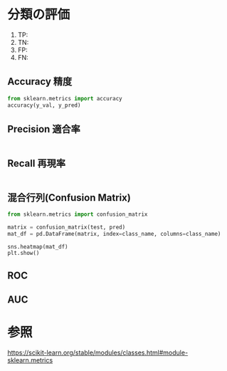 # 分類の評価

1. TP:
2. TN:
3. FP:
4. FN:


## Accuracy 精度
```python
from sklearn.metrics import accuracy
accuracy(y_val, y_pred)
```

## Precision 適合率
```python

```
## Recall 再現率
```python

```

## 混合行列(Confusion Matrix)

```python
from sklearn.metrics import confusion_matrix

matrix = confusion_matrix(test, pred)
mat_df = pd.DataFrame(matrix, index=class_name, columns=class_name)

sns.heatmap(mat_df)
plt.show()
```

## ROC

## AUC

# 参照
https://scikit-learn.org/stable/modules/classes.html#module-sklearn.metrics
